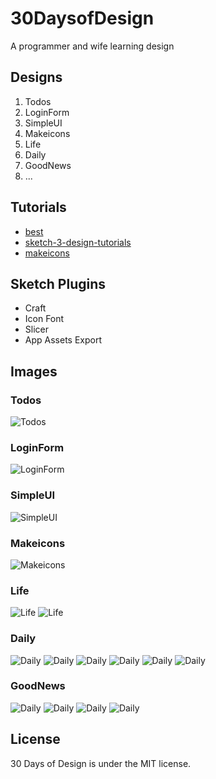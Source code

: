# 30DaysofDesign

A programmer and wife learning design

## Designs

1. Todos
1. LoginForm
1. SimpleUI
1. Makeicons
1. Life
1. Daily
1. GoodNews
1. ...

## Tutorials
* [best](https://designcode.io/)
* [sketch-3-design-tutorials](https://webdesignledger.com/sketch-3-design-tutorials/)
* [makeicons](http://weibo.com/p/10080884be2c4828ddfb0b13124ffc6c830175?k=makeicons&from=501&_from_=huati_topic#_rnd1473754586900)

## Sketch Plugins
* Craft
* Icon Font
* Slicer
* App Assets Export

## Images
### Todos
![Todos](01-Todos/image/preview.png)

### LoginForm
![LoginForm](02-LoginForm/image/preview.png)

### SimpleUI
![SimpleUI](03-SimpleUI/image/preview.png)

### Makeicons
![Makeicons](04-Makeicons/image/preview.png)

### Life
![Life](05-Life/image/logo.png)
![Life](05-Life/image/preview.png)

### Daily
![Daily](06-Daily/image/logo.png)
![Daily](06-Daily/image/startup.png)
![Daily](06-Daily/image/homepage.png)
![Daily](06-Daily/image/detail.png)
![Daily](06-Daily/image/menu.png)
![Daily](06-Daily/image/prototype.gif)

### GoodNews
![Daily](06-Daily/image/icon.png)
![Daily](06-Daily/image/start.png)
![Daily](06-Daily/image/home.png)
![Daily](06-Daily/image/detail.png)

## License

30 Days of Design is under the MIT license.
